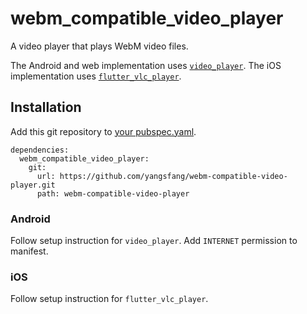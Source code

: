 # webm_compatible_video_player

A video player that plays WebM video files.

The Android and web implementation uses [`video_player`](https://pub.dev/packages/video_player). The iOS implementation uses [`flutter_vlc_player`](https://pub.dev/packages/flutter_vlc_player).

## Installation

Add this git repository to [your pubspec.yaml](https://flutter.dev/using-packages/).

```
dependencies:
  webm_compatible_video_player:
    git:
      url: https://github.com/yangsfang/webm-compatible-video-player.git
      path: webm-compatible-video-player
```

### Android

Follow setup instruction for `video_player`. Add `INTERNET` permission to manifest.

### iOS 

Follow setup instruction for `flutter_vlc_player`.
